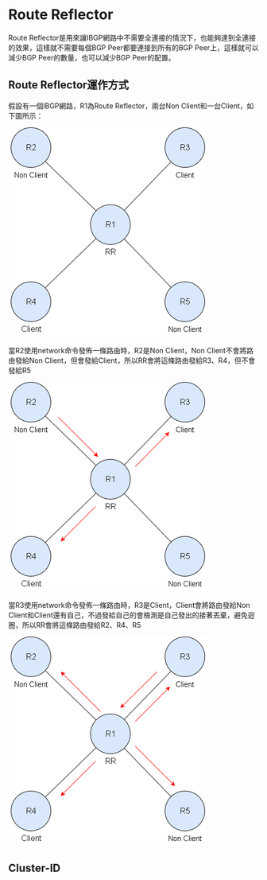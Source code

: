 # Route Reflector #

Route Reflector是用來讓IBGP網路中不需要全連接的情況下，也能夠達到全連接的效果，這樣就不需要每個BGP Peer都要連接到所有的BGP Peer上，這樣就可以減少BGP Peer的數量，也可以減少BGP Peer的配置。

## Route Reflector運作方式 ##

假設有一個IBGP網路，R1為Route Reflector，兩台Non Client和一台Client，如下圖所示：

![](Image/Route%20Reflector%201.png)

當R2使用network命令發佈一條路由時，R2是Non Client，Non Client不會將路由發給Non Client，但會發給Client，所以RR會將這條路由發給R3、R4，但不會發給R5

![](Image/Route%20Reflector%202.png)

當R3使用network命令發佈一條路由時，R3是Client，Client會將路由發給Non Client和Client還有自己，不過發給自己的會檢測是自己發出的接著丟棄，避免迴圈，所以RR會將這條路由發給R2、R4、R5

![](Image/Route%20Reflector%203.png)


## Cluster-ID ##

